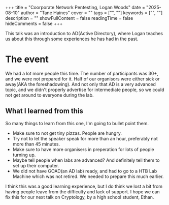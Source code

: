 +++
title = "Coorporate Network Pentesting, Logan Woods"
date = "2025-08-10"
author = "Tane Haines"
cover = ""
tags = ["", ""]
keywords = ["", ""]
description = ""
showFullContent = false
readingTime = false
hideComments = false
+++

This talk was an introduction to AD(Active Directory), where Logan teaches us about this through some experiences he has had in the past.

<!--more-->

# The event
We had a lot more people this time. The number of participants was 30+, and we were not prepared for it. Half of our organisors were either sick or away(AKA the foreshadowing). And not only that AD is a very advanced topic, and we didn't properly advertise for intermediate people, so we could not get around to everyone during the lab.

## What I learned from this
So many things to learn from this one, I'm going to bullet point them.
* Make sure to not get tiny pizzas. People are hungry.
* Try not to let the speaker speak for more than an hour, preferably not more than 45 minutes.
* Make sure to have more organisers in preperation for lots of people turning up.
* Maybe tell people when labs are advanced? And definitely tell them to set up their computer.
* We did not have GOAD(an AD lab) ready, and had to go to a HTB Lab Machine which was not retired. We needed to prepare this much earlier.

I think this was a good learning experience, but I do think we lost a bit from having people leave from the difficulty and lack of support. I hope we can fix this for our next talk on Cryptology, by a high school student, Ethan.